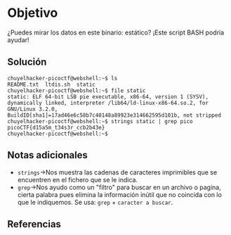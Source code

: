 # Objetivo

¿Puedes mirar los datos en este binario: estático? ¡Este script BASH podría ayudar!
## Solución

```
chuyelhacker-picoctf@webshell:~$ ls
README.txt  ltdis.sh  static
chuyelhacker-picoctf@webshell:~$ file static
static: ELF 64-bit LSB pie executable, x86-64, version 1 (SYSV), dynamically linked, interpreter /lib64/ld-linux-x86-64.so.2, for GNU/Linux 3.2.0, BuildID[sha1]=17ad46e6c58b7c40148a89923e314662595d101b, not stripped
chuyelhacker-picoctf@webshell:~$ strings static | grep pico
picoCTF{d15a5m_t34s3r_ccb2b43e}
chuyelhacker-picoctf@webshell:~$ 

```

## Notas adicionales

- `strings`->Nos muestra las cadenas de caracteres imprimibles que se encuentren en el fichero que se le indica.
- `grep`->Nos ayudo como un "filtro" para buscar en un archivo o pagina, cierta palabra pues elimina la información inútil que no coincida con lo que le indiquemos. Se usa: `grep` + `caracter a buscar`.
## Referencias

